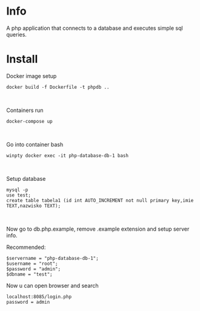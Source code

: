 # Info
A php application that connects to a database and executes simple sql queries.<br>
# Install <br>
Docker image setup<br>
```
docker build -f Dockerfile -t phpdb .. 
```

<br>

Containers run

```
docker-compose up
```

<br>

Go into container bash 

```
winpty docker exec -it php-database-db-1 bash 
```

<br>

Setup database

```
mysql -p
use test; 
create table tabela1 (id int AUTO_INCREMENT not null primary key,imie TEXT,nazwisko TEXT);
```

<br>

Now go to db.php.example, remove .example extension and setup server info. <br>

Recommended:
```
$servername = "php-database-db-1";
$username = "root";
$password = "admin";
$dbname = "test";
```

Now u can open browser and search

```
localhost:8085/login.php
password = admin
```

